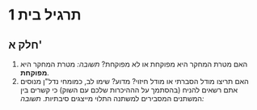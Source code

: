 # תרגיל בית 1
## חלק א'
1. האם מטרת המחקר היא מפוקחת או לא מפוקחת? *תשובה:* מטרת המחקר היא **מפוקחת**.
2. האם תריצו מודל הסברתי או מודל חיזוי? מדוע? שימו לב, כמומחי נדל"ן מנוסים אתם רשאים להניח (בהסתמך על הההיכרות שלכם עם השוק) כי קשרים בין המשתנים המסבירים למשתנה התלוי מייצגים סיבתיות. *תשובה:* 